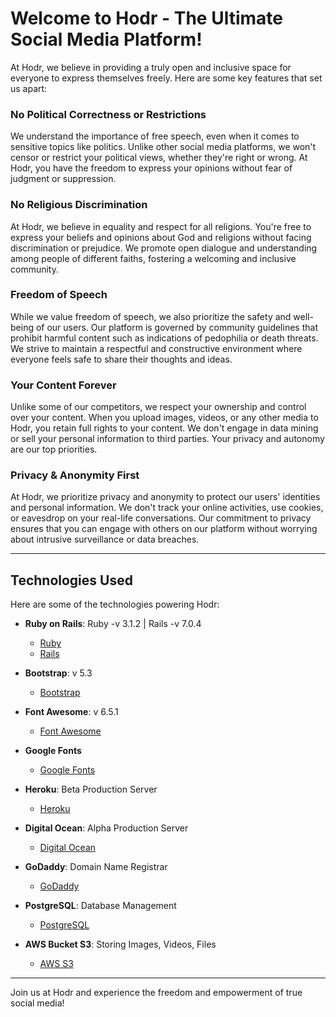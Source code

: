 # Welcome to Hodr - The Ultimate Social Media Platform!

At Hodr, we believe in providing a truly open and inclusive space for everyone to express themselves freely. Here are some key features that set us apart:

### No Political Correctness or Restrictions
We understand the importance of free speech, even when it comes to sensitive topics like politics. Unlike other social media platforms, we won't censor or restrict your political views, whether they're right or wrong. At Hodr, you have the freedom to express your opinions without fear of judgment or suppression.

### No Religious Discrimination
At Hodr, we believe in equality and respect for all religions. You're free to express your beliefs and opinions about God and religions without facing discrimination or prejudice. We promote open dialogue and understanding among people of different faiths, fostering a welcoming and inclusive community.

### Freedom of Speech
While we value freedom of speech, we also prioritize the safety and well-being of our users. Our platform is governed by community guidelines that prohibit harmful content such as indications of pedophilia or death threats. We strive to maintain a respectful and constructive environment where everyone feels safe to share their thoughts and ideas.

### Your Content Forever
Unlike some of our competitors, we respect your ownership and control over your content. When you upload images, videos, or any other media to Hodr, you retain full rights to your content. We don't engage in data mining or sell your personal information to third parties. Your privacy and autonomy are our top priorities.

### Privacy & Anonymity First
At Hodr, we prioritize privacy and anonymity to protect our users' identities and personal information. We don't track your online activities, use cookies, or eavesdrop on your real-life conversations. Our commitment to privacy ensures that you can engage with others on our platform without worrying about intrusive surveillance or data breaches.

---

## Technologies Used

Here are some of the technologies powering Hodr:

- **Ruby on Rails**: Ruby -v 3.1.2 | Rails -v 7.0.4
  - [Ruby](https://www.ruby-lang.org/)
  - [Rails](https://rubyonrails.org/)

- **Bootstrap**: v 5.3
  - [Bootstrap](https://getbootstrap.com/)

- **Font Awesome**: v 6.5.1
  - [Font Awesome](https://fontawesome.com/)

- **Google Fonts**
  - [Google Fonts](https://fonts.google.com/)

- **Heroku**: Beta Production Server
  - [Heroku](https://www.heroku.com/)

- **Digital Ocean**: Alpha Production Server
  - [Digital Ocean](https://www.digitalocean.com/)

- **GoDaddy**: Domain Name Registrar
  - [GoDaddy](https://www.godaddy.com/)

- **PostgreSQL**: Database Management
  - [PostgreSQL](https://www.postgresql.org/)

- **AWS Bucket S3**: Storing Images, Videos, Files
  - [AWS S3](https://aws.amazon.com/s3/)

---

Join us at Hodr and experience the freedom and empowerment of true social media!
